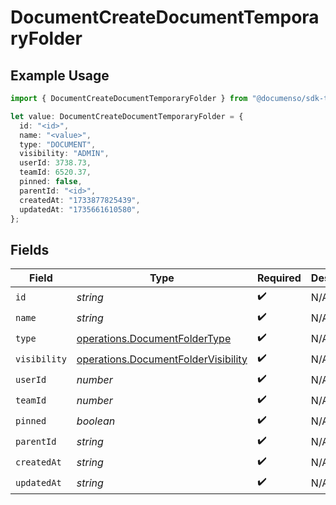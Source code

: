 # DocumentCreateDocumentTemporaryFolder

## Example Usage

```typescript
import { DocumentCreateDocumentTemporaryFolder } from "@documenso/sdk-typescript/models/operations";

let value: DocumentCreateDocumentTemporaryFolder = {
  id: "<id>",
  name: "<value>",
  type: "DOCUMENT",
  visibility: "ADMIN",
  userId: 3738.73,
  teamId: 6520.37,
  pinned: false,
  parentId: "<id>",
  createdAt: "1733877825439",
  updatedAt: "1735661610580",
};
```

## Fields

| Field                                                                                      | Type                                                                                       | Required                                                                                   | Description                                                                                |
| ------------------------------------------------------------------------------------------ | ------------------------------------------------------------------------------------------ | ------------------------------------------------------------------------------------------ | ------------------------------------------------------------------------------------------ |
| `id`                                                                                       | *string*                                                                                   | :heavy_check_mark:                                                                         | N/A                                                                                        |
| `name`                                                                                     | *string*                                                                                   | :heavy_check_mark:                                                                         | N/A                                                                                        |
| `type`                                                                                     | [operations.DocumentFolderType](../../models/operations/documentfoldertype.md)             | :heavy_check_mark:                                                                         | N/A                                                                                        |
| `visibility`                                                                               | [operations.DocumentFolderVisibility](../../models/operations/documentfoldervisibility.md) | :heavy_check_mark:                                                                         | N/A                                                                                        |
| `userId`                                                                                   | *number*                                                                                   | :heavy_check_mark:                                                                         | N/A                                                                                        |
| `teamId`                                                                                   | *number*                                                                                   | :heavy_check_mark:                                                                         | N/A                                                                                        |
| `pinned`                                                                                   | *boolean*                                                                                  | :heavy_check_mark:                                                                         | N/A                                                                                        |
| `parentId`                                                                                 | *string*                                                                                   | :heavy_check_mark:                                                                         | N/A                                                                                        |
| `createdAt`                                                                                | *string*                                                                                   | :heavy_check_mark:                                                                         | N/A                                                                                        |
| `updatedAt`                                                                                | *string*                                                                                   | :heavy_check_mark:                                                                         | N/A                                                                                        |